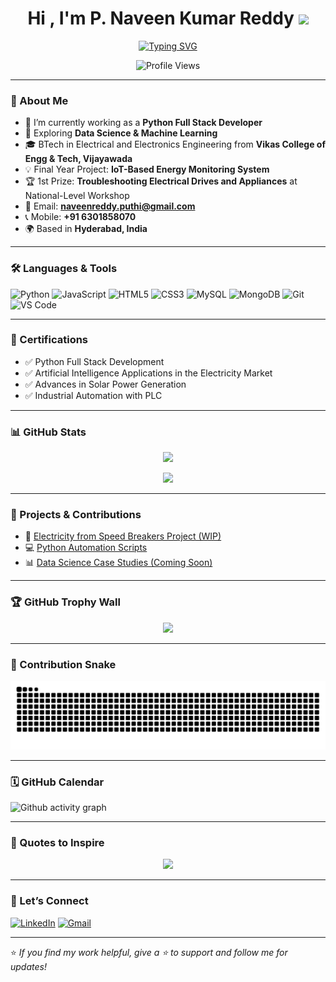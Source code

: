 <h1 align="center">Hi , I'm P. Naveen Kumar Reddy <img src="https://media.giphy.com/media/hvRJCLFzcasrR4ia7z/giphy.gif" width="35" /></h1>

<p align="center">
  <a href="https://github.com/NaveenKumarReddy21">
    <img src="https://readme-typing-svg.herokuapp.com?font=Fira+Code&weight=600&size=22&duration=3000&pause=1000&color=00F7FF&center=true&vCenter=true&width=600&height=60&lines=💻+Python+Full+Stack+Developer;📊+Aspiring+Data+Scientist;🌐+IoT+Enthusiast+%7C+AI+Learner;🚀+Problem+Solver+%7C+Tech+Explorer" alt="Typing SVG">
  </a>
</p>

<p align="center">
  <img src="https://komarev.com/ghpvc/?username=NaveenKumarReddy21&label=Profile%20views&color=0e75b6&style=flat" alt="Profile Views" />
</p>

---

### 🚀 About Me

* 🔭 I’m currently working as a **Python Full Stack Developer**
* 🌱 Exploring **Data Science & Machine Learning**
* 🎓 BTech in Electrical and Electronics Engineering from **Vikas College of Engg & Tech, Vijayawada**
* 💡 Final Year Project: **IoT-Based Energy Monitoring System**
* 🏆 1st Prize: **Troubleshooting Electrical Drives and Appliances** at National-Level Workshop
* 📧 Email: **[naveenreddy.puthi@gmail.com](mailto:naveenreddy.puthi@gmail.com)**
* 📞 Mobile: **+91 6301858070**
* 🌍 Based in **Hyderabad, India**

---

### 🛠️ Languages & Tools

![Python](https://img.shields.io/badge/Python-3776AB?style=flat\&logo=python\&logoColor=white)
![JavaScript](https://img.shields.io/badge/JavaScript-F7DF1E?style=flat\&logo=javascript\&logoColor=black)
![HTML5](https://img.shields.io/badge/HTML5-E34F26?style=flat\&logo=html5\&logoColor=white)
![CSS3](https://img.shields.io/badge/CSS3-1572B6?style=flat\&logo=css3)
![MySQL](https://img.shields.io/badge/MySQL-4479A1?style=flat\&logo=mysql\&logoColor=white)
![MongoDB](https://img.shields.io/badge/MongoDB-4EA94B?style=flat\&logo=mongodb\&logoColor=white)
![Git](https://img.shields.io/badge/Git-F05032?style=flat\&logo=git\&logoColor=white)
![VS Code](https://img.shields.io/badge/VS%20Code-007ACC?style=flat\&logo=visual-studio-code)

---

### 📘 Certifications

* ✅ Python Full Stack Development
* ✅ Artificial Intelligence Applications in the Electricity Market
* ✅ Advances in Solar Power Generation
* ✅ Industrial Automation with PLC

---

### 📊 GitHub Stats

<p align="center">
  <img src="https://github-readme-stats.vercel.app/api?username=NaveenKumarReddy21&show_icons=true&theme=tokyonight" />
</p>

<p align="center">
  <img src="https://github-readme-streak-stats.herokuapp.com/?user=NaveenKumarReddy21&theme=tokyonight" />
</p>

---

### 🌿 Projects & Contributions

* 🔧 [Electricity from Speed Breakers Project (WIP)](https://github.com/NaveenKumarReddy21)
* 💻 [Python Automation Scripts](https://github.com/NaveenKumarReddy21)
* 📊 [Data Science Case Studies (Coming Soon)]()

---

### 🏆 GitHub Trophy Wall

<p align="center">
  <img src="https://github-profile-trophy.vercel.app/?username=NaveenKumarReddy21&theme=tokyonight&margin-w=10&margin-h=10&no-bg=true" />
</p>

---

### 🐍 Contribution Snake

<p align="center">
  <img src="https://raw.githubusercontent.com/NaveenKumarReddy21/NaveenKumarReddy21/output/github-contribution-grid-snake.svg" />
</p>

---

### 🗓️ GitHub Calendar

![Github activity graph](https://github-readme-activity-graph.cyclic.app/graph?username=NaveenKumarReddy21\&theme=tokyo-night)

---

### 💬 Quotes to Inspire

<p align="center">
  <img src="https://quotes-github-readme.vercel.app/api?type=horizontal&theme=tokyonight" />
</p>

---

### 📢 Let’s Connect

[![LinkedIn](https://img.shields.io/badge/LinkedIn-0A66C2?style=flat\&logo=linkedin\&logoColor=white)](https://www.linkedin.com/in/naveenreddy21/)
[![Gmail](https://img.shields.io/badge/Gmail-D14836?style=flat\&logo=gmail\&logoColor=white)](mailto:naveenreddy.puthi@gmail.com)

---

⭐️ *If you find my work helpful, give a ⭐ to support and follow me for updates!*
